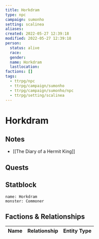 ```yaml
---
title: Horkdram
type: npc
campaign: sumonho
setting: scalinea
aliases: 
created: 2022-05-27 12:39:18
modified: 2022-05-27 12:39:18
person:
  status: alive
  race: 
  gender: 
  name: Horkdram
  lastlocation: 
factions: []
tags:
  - ttrpg/npc
  - ttrpg/campaign/sumonho
  - ttrpg/campaign/sumonho/npc
  - ttrpg/setting/scalinea
---
```


# Horkdram

## Notes

- [[The Diary of a Hermit King]]

## Quests


## Statblock

```statblock
name: Horkdram
monster: Commoner
```


## Factions & Relationships
| Name | Relationship | Entity Type |
| ---- |:------------:| ----------- |



